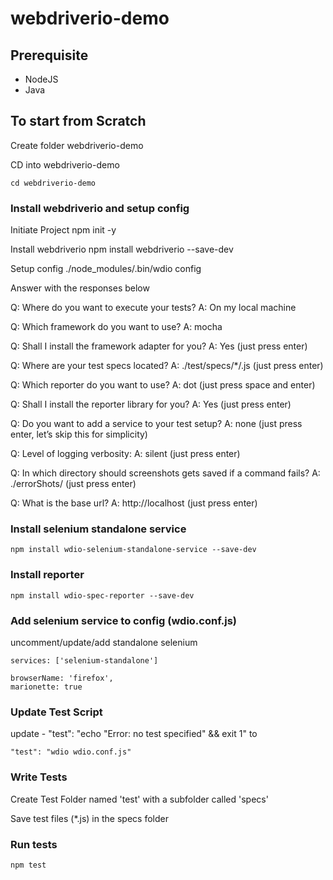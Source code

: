# webdriverio-demo

## Prerequisite
* NodeJS
* Java

## To start from Scratch
Create folder webdriverio-demo

CD into webdriverio-demo

    cd webdriverio-demo

### Install webdriverio and setup config 

Initiate Project
    npm init -y

Install webdriverio
    npm install webdriverio --save-dev

Setup config
    ./node_modules/.bin/wdio config


Answer with the responses below

Q: Where do you want to execute your tests?
A: On my local machine

Q: Which framework do you want to use?
A: mocha

Q: Shall I install the framework adapter for you?
A: Yes (just press enter)

Q: Where are your test specs located?
A: ./test/specs/*/.js (just press enter)

Q: Which reporter do you want to use?
A: dot (just press space and enter)

Q: Shall I install the reporter library for you?
A: Yes (just press enter)

Q: Do you want to add a service to your test setup?
A: none (just press enter, let’s skip this for simplicity)

Q: Level of logging verbosity:
A: silent (just press enter)

Q: In which directory should screenshots gets saved if a command fails?
A: ./errorShots/ (just press enter)

Q: What is the base url?
A: http://localhost (just press enter)


### Install selenium standalone service

    npm install wdio-selenium-standalone-service --save-dev

### Install reporter

    npm install wdio-spec-reporter --save-dev 

### Add selenium service to config (wdio.conf.js)

uncomment/update/add standalone selenium

    services: ['selenium-standalone']

    browserName: 'firefox',
    marionette: true

### Update Test Script 

update - "test": "echo \"Error: no test specified\" && exit 1" to

    "test": "wdio wdio.conf.js"

### Write Tests

Create Test Folder named 'test' with a subfolder called 'specs'

Save test files (*.js) in the specs folder

### Run tests

    npm test



